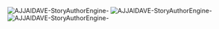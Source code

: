 ![AJJAIDAVE-StoryAuthorEngine-](https://github.com/StateDocuments/NorthCarolina/blob/master/boabuilding.jpg)
![AJJAIDAVE-StoryAuthorEngine-](https://github.com/StateDocuments/NorthCarolina/blob/master/portrait.jpg)
![AJJAIDAVE-StoryAuthorEngine-](https://github.com/StateDocuments/NorthCarolina/blob/master/snapshot.jpg)
